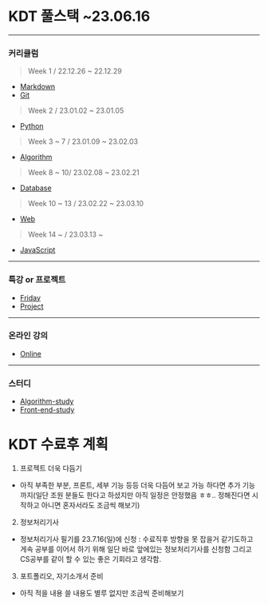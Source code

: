 
# KDT 풀스택 ~23.06.16
***
### 커리큘럼
> Week 1 / 22.12.26 ~ 22.12.29
* [Markdown](markdown.md) 
* [Git](git)
> Week 2 / 23.01.02 ~ 23.01.05
* [Python](Python)
> Week 3 ~ 7 / 23.01.09 ~ 23.02.03
* [Algorithm](Algorithm)
> Week 8 ~ 10/ 23.02.08 ~ 23.02.21
* [Database](Database)
> Week 10 ~ 13 / 23.02.22 ~ 23.03.10
* [Web](Web)
> Week 14 ~  / 23.03.13 ~ 
* [JavaScript](JavaScript)
***
### 특강 or 프로젝트
* [Friday](Friday)
* [Project](Friday/)
***
### 온라인 강의
* [Online](Online)
***
### 스터디
* [Algorithm-study](Algorithm-study)
* [Front-end-study](Front-end-study)



# KDT 수료후 계획 
1. 프로젝트 더욱 다듬기 
  - 아직 부족한 부분, 프론트, 세부 기능 등등 더욱 다듬어 보고 가능 하다면 추가 기능까지(일단 조원 분들도 한다고 하셨지만 아직 일정은 안정했음 ㅎㅎ.. 정해진다면 시작하고 아니면 혼자서라도 조금씩 해보기)

2. 정보처리기사 
  - 정보처리기사 필기를 23.7.16(일)에 신청 : 수료직후 방향을 못 잡을거 같기도하고 게속 공부를 이어서 하기 위해 일단 바로 앞에있는 정보처리기사를 신청함 그리고 CS공부를 같이 할 수 있는 좋은 기회라고 생각함.

3. 포트폴리오, 자기소개서 준비
  - 아직 적을 내용 쓸 내용도 별루 없지만 조금씩 준비해보기 
           